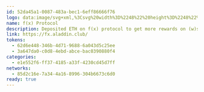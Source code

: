 ```yaml
---
id: 52da45a1-0087-483a-bec1-6eff86666f76
logo: data:image/svg+xml,%3Csvg%20width%3D%2248%22%20height%3D%2248%22%20viewBox%3D%220%200%2048%2048%22%20fill%3D%22none%22%20xmlns%3D%22http%3A%2F%2Fwww.w3.org%2F2000%2Fsvg%22%3E%0A%3Cpath%20d%3D%22M48%2024C48%2037.2548%2037.2548%2048%2024%2048C10.7452%2048%200%2037.2548%200%2024C0%2010.7452%2010.7452%200%2024%200C37.2548%200%2048%2010.7452%2048%2024Z%22%20fill%3D%22white%22%2F%3E%0A%3Cpath%20d%3D%22M40.6364%2011.5091C36.5782%206.22913%2031.2873%203.10913%2023.0073%203.10913C13.1891%203.10913%204.24365%2012.1419%204.24365%2021.7855C4.24365%2028.4946%208.05093%2031.7128%2012.2509%2031.7128C15.5873%2031.8179%2018.6731%2029.9501%2020.1273%2026.9455C20.1804%2026.845%2020.1775%2026.7241%2020.1196%2026.6262C20.0618%2026.5284%2019.9573%2026.4675%2019.8437%2026.4655H14.1818C13.9572%2026.4596%2013.7781%2026.2757%2013.7782%2026.0509V21.9491C13.7781%2021.7244%2013.9572%2021.5405%2014.1818%2021.5346H21.8182C22.1269%2021.5335%2022.4055%2021.3492%2022.5273%2021.0655C25.8655%2013.4291%2031.7782%2011.7709%2035.1709%2011.4982C36.9129%2011.3582%2038.666%2011.4982%2040.3637%2011.9128C40.472%2011.9525%2040.5934%2011.9133%2040.658%2011.8177C40.7226%2011.7221%2040.7137%2011.5948%2040.6364%2011.5091Z%22%20fill%3D%22url(%23paint0_linear_14870_192)%22%2F%3E%0A%3Cpath%20d%3D%22M7.40908%2036.6822C11.528%2041.9835%2016.8762%2045.0107%2025.1204%2044.9904C34.9242%2044.9072%2043.8594%2035.8157%2043.803%2026.1545C43.7561%2019.4351%2039.9468%2016.2118%2035.7084%2016.2583C32.3688%2016.181%2029.2952%2018.0725%2027.8592%2021.0887C27.8084%2021.1915%2027.8159%2021.3135%2027.8787%2021.4093C27.9416%2021.5052%2028.0506%2021.5606%2028.1651%2021.5549L33.8016%2021.5249C34.0286%2021.5238%2034.2138%2021.7062%2034.2162%2021.9331L34.2481%2026.0477C34.2492%2026.1571%2034.2056%2026.2622%2034.1274%2026.3387C34.0491%2026.4152%2033.9431%2026.4565%2033.8337%2026.453L26.2111%2026.5057C25.9039%2026.5078%2025.6266%2026.6898%2025.5024%2026.9707C22.2107%2034.6402%2016.2929%2036.3355%2012.8941%2036.6448C11.1528%2036.7924%209.39907%2036.6595%207.69992%2036.2512C7.58426%2036.2086%207.45447%2036.2505%207.38552%2036.3527C7.31658%2036.4548%207.3263%2036.5909%207.40908%2036.6822Z%22%20fill%3D%22url(%23paint1_linear_14870_192)%22%2F%3E%0A%3Cdefs%3E%0A%3ClinearGradient%20id%3D%22paint0_linear_14870_192%22%20x1%3D%224.24365%22%20y1%3D%2217.4109%22%20x2%3D%2240.6909%22%20y2%3D%2217.4109%22%20gradientUnits%3D%22userSpaceOnUse%22%3E%0A%3Cstop%20offset%3D%221e-05%22%20stop-color%3D%22%231B75BA%22%2F%3E%0A%3Cstop%20offset%3D%220.17%22%20stop-color%3D%22%232967B2%22%2F%3E%0A%3Cstop%20offset%3D%220.72%22%20stop-color%3D%22%23543D99%22%2F%3E%0A%3Cstop%20offset%3D%221%22%20stop-color%3D%22%23652D8F%22%2F%3E%0A%3C%2FlinearGradient%3E%0A%3ClinearGradient%20id%3D%22paint1_linear_14870_192%22%20x1%3D%2211.9093%22%20y1%3D%2243.5208%22%20x2%3D%2243.9499%22%20y2%3D%2222.4962%22%20gradientUnits%3D%22userSpaceOnUse%22%3E%0A%3Cstop%20offset%3D%221e-05%22%20stop-color%3D%22%23D81C5C%22%2F%3E%0A%3Cstop%20offset%3D%221%22%20stop-color%3D%22%23ED4036%22%2F%3E%0A%3C%2FlinearGradient%3E%0A%3C%2Fdefs%3E%0A%3C%2Fsvg%3E%0A
name: f(x) Protocol
description: Deposited ETH on f(x) protocol to get more rewards on (w)stETH.
link: https://fx.aladdin.club/
tokens:
  - 62d6e448-346b-4d71-9688-6a043d5c25ee
  - 3a647da0-c0d8-4ebd-abce-bac0390880f4
categories:
  - e1e552f6-ff37-4185-a33f-4230cd45d7ff
networks:
  - 85d2c16e-7a34-4a16-8996-304b6673c6d0
ready: true
---
```

